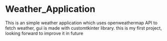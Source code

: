 # Weather_Application
This is an simple weather application which uses openweathermap API to fetch weather,
gui is made with customtkinter library.
this is my first project, looking forward to improve it in future
